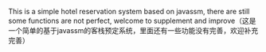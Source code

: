 This is a simple hotel reservation system based on javassm, there are still some functions are not perfect, welcome to supplement and improve（这是一个简单的基于javassm的客栈预定系统，里面还有一些功能没有完善，欢迎补充完善）
